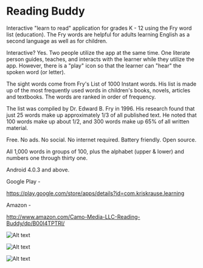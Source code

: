 Reading Buddy
=============

Interactive "learn to read" application for grades K - 12 using the Fry word list (education).  The Fry words are helpful for adults learning English as a second language as well as for children.

Interactive?  Yes.  Two people utilize the app at the same time.  One literate person guides, teaches, and interacts with the learner while they utilize the app.  However, there is a "play" icon so that the learner can "hear" the spoken word (or letter).

The sight words come from Fry's List of 1000 Instant words. His list is made up of the most frequently used words in children's books, novels, articles and textbooks. The words are ranked in order of frequency.

The list was compiled by Dr. Edward B. Fry in 1996.  His research found that just 25 words make up approximately 1/3 of all published text. He noted that 100 words make up about 1/2, and 300 words make up 65% of all written material.

Free.  No ads.  No social.  No internet required.  Battery friendly.  Open source.

All 1,000 words in groups of 100, plus the alphabet (upper &amp; lower) and numbers one through thirty one.

Android 4.0.3 and above.

Google Play -

https://play.google.com/store/apps/details?id=com.kriskrause.learning

Amazon -

http://www.amazon.com/Camo-Media-LLC-Reading-Buddy/dp/B00I4TPTRI/


![Alt text](https://googledrive.com/host/0ByqChrWctKv4UzlOZEpDMWowclk/LearningApp/letter.png)

![Alt text](https://googledrive.com/host/0ByqChrWctKv4UzlOZEpDMWowclk/LearningApp/word.png)

![Alt text](https://googledrive.com/host/0ByqChrWctKv4UzlOZEpDMWowclk/LearningApp/settings.png)

